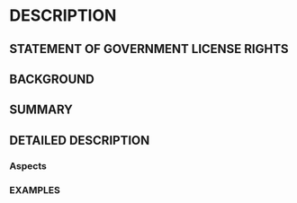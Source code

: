 # DESCRIPTION

## STATEMENT OF GOVERNMENT LICENSE RIGHTS

## BACKGROUND

## SUMMARY

## DETAILED DESCRIPTION

### Aspects

### EXAMPLES

